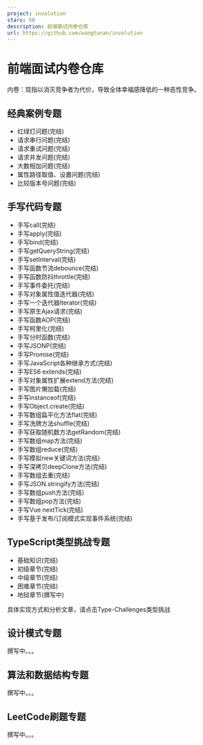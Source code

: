 ```yaml
---
project: involution
stars: 50
description: 前端面试内卷仓库
url: https://github.com/wangtunan/involution
---
```


前端面试内卷仓库
========

内卷：现指以消灭竞争者为代价，导致全体幸福感降低的一种恶性竞争。

经典案例专题
------

-   红绿灯问题(完结)
-   请求串行问题(完结)
-   请求重试问题(完结)
-   请求并发问题(完结)
-   大数相加问题(完结)
-   属性路径取值、设置问题(完结)
-   比较版本号问题(完结)

手写代码专题
------

-   手写call(完结)
-   手写apply(完结)
-   手写bind(完结)
-   手写getQueryString(完结)
-   手写setInterval(完结)
-   手写函数节流debounce(完结)
-   手写函数防抖throttle(完结)
-   手写事件委托(完结)
-   手写对象属性值迭代器(完结)
-   手写一个迭代器Iterator(完结)
-   手写原生Ajax请求(完结)
-   手写函数AOP(完结)
-   手写柯里化(完结)
-   手写分时函数(完结)
-   手写JSONP(完结)
-   手写Promise(完结)
-   手写JavaScript各种继承方式(完结)
-   手写ES6 extends(完结)
-   手写对象属性扩展extend方法(完结)
-   手写图片懒加载(完结)
-   手写instanceof(完结)
-   手写Object.create(完结)
-   手写数组扁平化方法flat(完结)
-   手写洗牌方法shuffle(完结)
-   手写获取随机数方法getRandom(完结)
-   手写数组map方法(完结)
-   手写数组reduce(完结)
-   手写模拟new关键词方法(完结)
-   手写深拷贝deepClone方法(完结)
-   手写数组去重(完结)
-   手写JSON.stringify方法(完结)
-   手写数组push方法(完结)
-   手写数组pop方法(完结)
-   手写Vue nextTick(完结)
-   手写基于发布/订阅模式实现事件系统(完结)

TypeScript类型挑战专题
----------------

-   基础知识(完结)
-   初级章节(完结)
-   中级章节(完结)
-   困难章节(完结)
-   地狱章节(撰写中)

具体实现方式和分析文章，请点击Type-Challenges类型挑战

设计模式专题
------

撰写中。。。

算法和数据结构专题
---------

撰写中。。。

LeetCode刷题专题
------------

撰写中。。。
